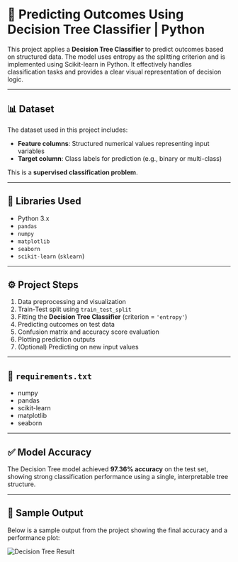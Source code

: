 # 🧠 Predicting Outcomes Using Decision Tree Classifier | Python

This project applies a **Decision Tree Classifier** to predict outcomes based on structured data. The model uses entropy as the splitting criterion and is implemented using Scikit-learn in Python. It effectively handles classification tasks and provides a clear visual representation of decision logic.

---

## 📊 Dataset

The dataset used in this project includes:

- **Feature columns**: Structured numerical values representing input variables
- **Target column**: Class labels for prediction (e.g., binary or multi-class)

This is a **supervised classification problem**.

---

## 🧰 Libraries Used

- Python 3.x  
- `pandas`  
- `numpy`  
- `matplotlib`  
- `seaborn`  
- `scikit-learn` (`sklearn`)

---

## ⚙️ Project Steps

1. Data preprocessing and visualization  
2. Train-Test split using `train_test_split`  
3. Fitting the **Decision Tree Classifier** (criterion = `'entropy'`)  
4. Predicting outcomes on test data  
5. Confusion matrix and accuracy score evaluation  
6. Plotting prediction outputs  
7. (Optional) Predicting on new input values

---

## 📃 `requirements.txt`

- numpy
- pandas
- scikit-learn
- matplotlib
- seaborn

---

## ✅ Model Accuracy

The Decision Tree model achieved **97.36% accuracy** on the test set, showing strong classification performance using a single, interpretable tree structure.

---

## 📸 Sample Output

Below is a sample output from the project showing the final accuracy and a performance plot:

![Decision Tree Result](<img width="466" height="541" alt="Decision Tree" src="https://github.com/user-attachments/assets/d0dc4ab9-c27c-4d41-b348-f9d99a37025c" />
)
